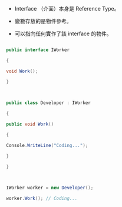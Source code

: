   
- Interface （介面）本身是 Reference Type。

- 變數存放的是物件參考。

- 可以指向任何實作了該 interface 的物件。

  
```csharp

public interface IWorker

{

void Work();

}

  

public class Developer : IWorker

{

public void Work()

{

Console.WriteLine("Coding...");

}

}

  

IWorker worker = new Developer();

worker.Work(); // Coding...

  

```